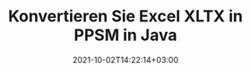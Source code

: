 ---
############################# Static ############################
layout: "autogen-gist"
date: 2021-10-02T14:22:14+03:00
draft: false
path: "de/total/java/conversion/xltx-to-ppsm/"
other_out_formats: "PDF DOC DOCX DOCM DOT DOTX DOTM TXT RTF HTML HTM MHTML MHT XLS XLSX XLSM XLSB XLT XLTX XLTM XLAM CSV TSV DIF SXC FODS PPT PPTX PPS PPSX PPSM POT POTX PPTM POTM ODT OTT OTP ODP ODS EMZ WMZ SVG SVGZ XPS TEX DCM WMF EMF BMP PNG GIF JPEG TIFF ICO WEBP JP2 TGA PSB PSD EPUB MD XML JSON DICOM FODP JPG"
ad_headline: "Konvertierung von Java XLTX zu PPSM"
ad_description: "XLTX-zu-PPSM-Dokumentkonvertierungs-API für Java | Über 100 Dateiformate werden unterstützt"

############################# Head ############################
head_title: "Konvertieren Sie Excel XLTX in PPSM über Java Spreadsheet Conversion APIs"
head_description: "100 % native Konvertierungsbibliothek für Java-Dokumente zum Konvertieren von Excel-Tabellen XLTX in PPSM und mehr als 100 andere Bild- und Dokumentdateiformate in Java-Anwendungen."

############################# Header ############################
title: "Konvertieren Sie Excel XLTX in PPSM in Java"
description: "Mithilfe der nativen Konvertierungsbibliothek für Excel-Dokumente – konvertieren Sie XLTX in PPSM und mehr als 100 andere Dateiformate in jeder Art von Java-basierten Anwendungen mit höchster Genauigkeit. Arbeiten Sie mit einem erweiterten Satz von Dokumentenkonvertierungsfunktionen, um die Kontrolle zu behalten und das Erscheinungsbild der konvertierten Dokumente nach Ihren Wünschen anzupassen. Konvertieren Sie alle gängigen Excel-Arbeitsblattformate programmgesteuert in und aus Word-Dokumenten, PowerPoint-Präsentationen, PDF-, Photoshop-, eBook-, Web- und Bilddateiformaten, ohne eine externe API oder Software zu verwenden. Konvertieren Sie mit der Java-Excel-Konvertierungs-API einfach das gesamte Dokument auf einmal oder wählen Sie bestimmte Seiten des Quelldokuments basierend auf den ausgewählten Seitenbereichen oder verschiedenen Seitenzahlen aus, um es einfach in ein unterstütztes Dokumentformat zu konvertieren."

############################# SubMenu ############################
submenu:
    enable: false

############################# Content ############################
content:
    enable: true
    block:
    - title_left: "So konvertieren Sie XLTX in PPSM in Java"
      content_left: |
          Führen Sie die XLTX-zu-PPSM-Dateikonvertierung in Java in drei einfachen Schritten durch. Sehen Sie sich das konvertierte Dokument so an, wie es ist, oder rendern Sie es so, dass es ohne externe Softwareabhängigkeit als HTML angezeigt wird.

          -   Erstellen Sie eine neue Instanz der **Converter**-Klasse und laden Sie die XLTX-Datei
          -   Legen Sie **ConvertOptions** für den PPSM-Dokumenttyp fest
          -   Rufen Sie die **Convert**-Methode der **Converter**-Klasseninstanz für die Konvertierung in PPSM auf
          -   Legen Sie Optionen für den HTML-Viewer fest
          -   **Viewer**-Objekt erstellen, um konvertiertes PPSM als HTML anzuzeigen
          
      title_right: "Downloads & Installationsanleitungen"
      content_right: |
          Sie benötigen die Namespaces `GroupDocs.Conversion` und `GroupDocs.Viewer`, um zwischen über 100 Dokumenten und Bilddateiformaten wie PDF, Microsoft Word, Excel, PowerPoint, Project, Visio, Outlook, HTML und Diagrammen zu konvertieren. Erkunden Sie andere [Java-APIs für Office-Dokumente](https://products.conholdate.com/total/java/), wie sie von Conholdate.Total angeboten werden.
          
          Holen Sie sich die entsprechenden Assembly-Dateien von den [Downloads](https://downloads.conholdate.com/total/java) oder holen Sie sich das gesamte Paket von [Maven](https://repository.conholdate.com/webapp/#/artifacts/browse/tree/General/repo), um `Conholdate.Total` direkt in Ihrem Arbeitsbereich hinzuzufügen.
          
      gisthash: "675fd7fb45acf595fd9f872593eb2899"
      gistfile: "excel-worksheet-to-pdf-conversion.java"

    - title_left: "Konvertieren Sie Excel in PDF/Word/HTML/PPTX"
      content_left: |
          Konvertieren Sie Ihr Excel-Arbeitsblatt in andere gängige Dokumentformate wie PDF, HTML, PowerPoint-Präsentationen und Textverarbeitungsdateiformate in Java. Laden Sie die Excel-Quelltabellendatei (XLS, XLSX) und speichern Sie sie als konvertiertes Dokument in einer Vielzahl von unterstützten Dateiformaten.

          -   **Converter**-Objekt erstellen und die XLSX-Quelldatei daran übergeben
          -   Instanziieren Sie die richtige Klasse **ConvertOptions**, z. (**PdfConvertOptions** für die Konvertierung in PDF, **WordProcessingConvertOptions** für die Konvertierung in Word-Formate, **MarkupConvertOptions** für die Konvertierung in HTML, **PresentationConvertOptions** für die Konvertierung in PowerPoint-Formate)
          -   Rufen Sie die **Convert**-Methode der **Converter**-Klasseninstanz für die Konvertierung in das PDF/HTML/PPTX- oder DOCX-Dokumentformat auf
          
      title_right: "Konvertieren Sie das ganze Dokument oder bestimmte Seiten"
      content_right: |
          Die Verwendung der Dokumentkonvertierungs-API für Java ist sehr einfach und plattformunabhängig, da keine externen Anwendungen wie Microsoft Office installiert werden müssen, um Konvertierungen von Excel in andere Dateiformate durchzuführen. Wählen Sie eine Liste gewünschter Seiten basierend auf unterschiedlichen Seitenzahlen aus oder konvertieren Sie einen fortlaufenden Seitenbereich in eines der unterstützten Dokumentformate.
          
          Laden Sie Quelldokumente mit erweiterten Optionen zum Verwalten von Kommentaren, Anmerkungen, Wasserzeichen und Passwörtern in geschützten Dokumenten während des Dateikonvertierungsprozesses. Sie können auch das Erscheinungsbild der konvertierten Dokumente mithilfe eines flexiblen Satzes von Dokumentbearbeitungsfunktionen anpassen.
          
      gisthash: "675fd7fb45acf595fd9f872593eb2899"
      gistfile: "excel-to-pdf-word-html-powerpoint-conversion.java"
          
    - title_left: "Konvertieren Sie passwortgeschütztes XLTX in PPSM"
      content_left: |
          Korrektes Laden und Konvertieren von passwortgeschützten Dokumenten in Ihre Java-basierten Anwendungen. Die Dateiformatkonvertierungs-API unterstützt auch das Rendern von Remote-Dokumenten aus verschiedenen Quellen, einschließlich S3, Blob, FTP, Stream, URL oder einer lokalen Festplatte.

          -   Erstellen Sie eine neue Instanz der **Converter**-Klasse und übergeben Sie den Quelldokumentpfad
          -   Instanziieren Sie die richtige Klasse **ConvertOptions**, z. (PdfConvertOptions, WordProcessingConvertOptions, SpreadsheetConvertOptions usw.)
          -   Rufen Sie die **Convert**-Methode der **Converter**-Klasseninstanz auf und übergeben Sie den Dateinamen für das konvertierte Dokument
        
      title_right: "Extraktion von Quelldokumentinformationen"
      content_right: |
          Die Funktion zum Extrahieren von Dokumenteninformationen ermöglicht nicht nur das Abrufen grundlegender Informationen über die Quelldokumentdatei, sondern unterstützt auch das Extrahieren einiger wertvoller dateiformatspezifischer Informationen wie Projektstart- und -enddaten einer Microsoft Project-Datei, Druckbeschränkungen für ein PDF-Dokument Liste von Ordnern, die in einer Outlook-Datendatei enthalten sind usw.

          Konvertieren Sie gängige Dokumentdateiformate auf verschiedenen Betriebssystemen wie Windows, Linux oder macOS, während Sie Entwicklungsumgebungen wie NetBeans, IntelliJ IDEA und Eclipse verwenden.
          
      gisthash: "35e23082b8fa43502d6784c38947eef1"
      gistfile: "password-protected-word-document-to-pdf-conversion.java"

    - title_left: "Wasserzeichen zu Excel hinzufügen und in PDF konvertieren"
      content_left: |
          Mit der Java-Dokumentkonvertierungs-API können Sie Excel-Arbeitsblattdokumente genau wie die Originaldatei konvertieren und ein Textwasserzeichen auf die konvertierten Dokumentseiten anwenden. Verwenden Sie Wasserzeichenoptionen wie Schriftart, Farbe, Breite, Höhe, Hintergrund und Drehwinkel, während Sie das Textwasserzeichen zu einem Excel-Dokument hinzufügen und in eine PDF-Datei konvertieren.

          -   Erstellen Sie eine neue Instanz der **Converter**-Klasse und laden Sie das Eingabedokument
          -   Instanziieren Sie die richtige Klasse **ConvertOptions**, z. (PdfConvertOptions, WordProcessingConvertOptions, SpreadsheetConvertOptions usw.)
          -   Legen Sie die **Watermark**-Eigenschaft der **ConvertOptions**-Instanz fest
          -   Geben Sie Wasserzeicheneigenschaften an (Farbe, Breite, Text, Höhe usw.)
          -   Rufen Sie die **Convert**-Methode der **Converter**-Klasseninstanz für die Konvertierung in PDF auf
        
      title_right: "Ergebnisse konvertierter Dokumente zwischenspeichern"
      content_right: |
          In einigen Fällen ist das konvertierte Dokument größer und die Konvertierung dauert einige Zeit. Die Dokumentkonvertierungsbibliothek bietet die Caching-Funktion, um solche Situationen effizient zu verwalten und den sich wiederholenden Konvertierungsprozess zu beschleunigen. Aktivieren Sie die ICache-Schnittstelle, um mit benutzerdefinierter Cache-Implementierung zu arbeiten, indem Sie den Erweiterungspunkt verwenden, und steuern Sie die Cache-Konvertierung nach Belieben.

          Das Konvertierungsergebnis wird standardmäßig auf dem lokalen Laufwerk gespeichert, aber jede Art von Cache-Speicher kann unterstützt werden, indem die entsprechenden Schnittstellen wie Amazon S3, Dropbox, Google Drive, Windows Azure, Reddis oder andere implementiert werden.
          
      gisthash: "6999e55b491eea2906d7fefe2e636e33"
      gistfile: "add-watermark-to-excel-worksheet-and-convert-to-pdf.java"
############################# About Formats ############################
about_formats:
    enable: false
############################# More Formats ############################
more_formats:
    enable: true
    auto: false
    other_out_formats: PDF DOC DOCX DOCM DOT DOTX DOTM TXT RTF HTML HTM MHTML MHT XLS XLSX XLSM XLSB XLT XLTX XLTM XLAM CSV TSV DIF SXC FODS PPT PPTX PPS PPSX PPSM POT POTX PPTM POTM ODT OTT OTP ODP ODS EMZ WMZ SVG SVGZ XPS TEX DCM WMF EMF BMP PNG GIF JPEG TIFF ICO WEBP JP2 TGA PSB PSD EPUB MD XML JSON DICOM FODP JPG
############################# Back to top ###############################
back_to_top:
  enable: true
---